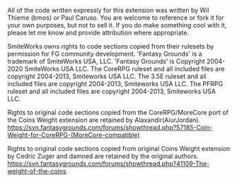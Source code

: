 All of the code written expressly for this extension was written by Wil Thieme (bmos) or Paul Caruso.
You are welcome to reference or fork it for your own purposes, but not to sell it. If you do make something cool with it, please let me know and provide attribution where appropriate.

SmiteWorks owns rights to code sections copied from their rulesets by permission for FG community development.
'Fantasy Grounds' is a trademark of SmiteWorks USA, LLC. 'Fantasy Grounds' is Copyright 2004-2020 SmiteWorks USA LLC.
The CoreRPG ruleset and all included files are copyright 2004-2013, Smiteworks USA LLC.
The 3.5E ruleset and all included files are copyright 2004-2013, Smiteworks USA LLC.
The PFRPG ruleset and all included files are copyright 2004-2013, Smiteworks USA LLC.

Rights to original code sections copied from the CoreRPG/MoreCore port of the Coins Weight extension are retained by Alaxandir(AiurJordan).
https://svn.fantasygrounds.com/forums/showthread.php?57185-Coin-Weight-for-CoreRPG-(MoreCore-compatible)

Rights to original code sections copied from original Coins Weight extension by Cedric Zuger and damned are retained by the original authors.
https://svn.fantasygrounds.com/forums/showthread.php?41109-The-weight-of-the-coins
